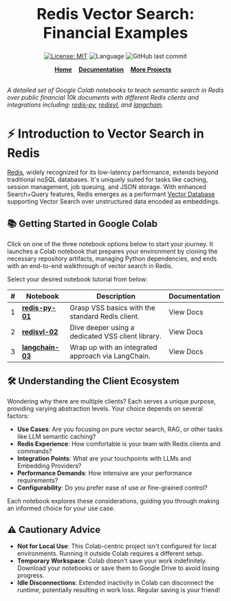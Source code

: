 <div align="center">
    <div style="display: inline-block; text-align: center; margin-bottom: 10px;">
        <span style="font-size: 36px;"><b>Redis Vector Search: Financial Examples</b></span>
        <br />
    </div>
    <br />
</div>


<div align="center">

[![License: MIT](https://img.shields.io/badge/License-MIT-yellow.svg)](https://opensource.org/licenses/MIT)
![Language](https://img.shields.io/github/languages/top/Redislabs-Solution-Architects/financial-vss)
![GitHub last commit](https://img.shields.io/github/last-commit/RedisVentures/RedisVL)

</div>

<div align="center">
<div display="inline-block">
    <a href="https://github.com/RedisVentures/redisvl"><b>Home</b></a>&nbsp;&nbsp;&nbsp;
    <a href="https://www.redisvl.com"><b>Documentation</b></a>&nbsp;&nbsp;&nbsp;
    <a href="https://github.com/RedisVentures"><b>More Projects</b></a>&nbsp;&nbsp;&nbsp;
  </div>
    <br />
</div>




*A detailed set of Google Colab notebooks to teach semantic search in Redis over public financial 10k documents with different Redis clients and integrations including: [redis-py](https://redis-py.readthedocs.io/en/stable/index.html), [redisvl](https://redisvl.com), and [langchain](https://python.langchain.com/docs/integrations/vectorstores/redis).*

# ⚡ Introduction to Vector Search in Redis
[Redis](https://redis.com), widely recognized for its low-latency performance, extends beyond traditional noSQL databases. It's uniquely suited for tasks like caching, session management, job queuing, and JSON storage. With enhanced Search+Query features, Redis emerges as a performant [Vector Database](https://redis.com/solutions/use-cases/vector-database) supporting Vector Search over unstructured data encoded as embeddings.

## 📚 Getting Started in Google Colab

Click on one of the three notebook options below to start your journey. It launches a Colab notebook that prepares your environment by cloning the necessary repository artifacts, managing Python dependencies, and ends with an end-to-end walkthrough of vector search in Redis.

Select your desired notebook tutorial from below:

| # | Notebook | Description | Documentation |
|---|----------|-------------|---------------|
| 1 | [**redis-py-01**](https://colab.research.google.com/github/Redislabs-Solution-Architects/financial-vss/blob/main/redis-py-01.ipynb) | Grasp VSS basics with the standard Redis client. | View Docs |
| 2 | [**redisvl-02**](https://colab.research.google.com/github/Redislabs-Solution-Architects/financial-vss/blob/main/redisvl-02.ipynb) | Dive deeper using a dedicated VSS client library. | View Docs |
| 3 | [**langchain-03**](https://colab.research.google.com/github/Redislabs-Solution-Architects/financial-vss/blob/main/langchain-03.ipynb) | Wrap up with an integrated approach via LangChain. | View Docs |


## 🛠️ Understanding the Client Ecosystem
Wondering why there are multiple clients? Each serves a unique purpose, providing varying abstraction levels. Your choice depends on several factors:

- **Use Cases**: Are you focusing on pure vector search, RAG, or other tasks like LLM semantic caching?
- **Redis Experience**: How comfortable is your team with Redis clients and commands?
- **Integration Points**: What are your touchpoints with LLMs and Embedding Providers?
- **Performance Demands**: How intensive are your performance requirements?
- **Configurability**: Do you prefer ease of use or fine-grained control?

Each notebook explores these considerations, guiding you through making an informed choice for your use case.

## ⚠️ Cautionary Advice
- **Not for Local Use**: This Colab-centric project isn't configured for local environments. Running it outside Colab requires a different setup.
- **Temporary Workspace**: Colab doesn't save your work indefinitely. Download your notebooks or save them to Google Drive to avoid losing progress.
- **Idle Disconnections**: Extended inactivity in Colab can disconnect the runtime, potentially resulting in work loss. Regular saving is your friend!
